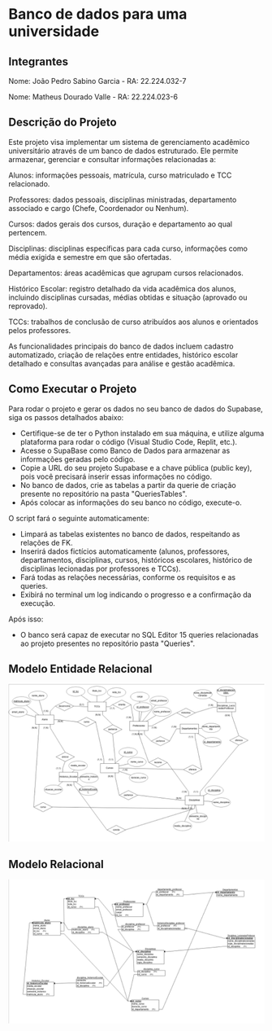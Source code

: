 # Banco de dados para uma universidade
## Integrantes

Nome: João Pedro Sabino Garcia - RA: 22.224.032-7

Nome: Matheus Dourado Valle - RA: 22.224.023-6 

## Descrição do Projeto
Este projeto visa implementar um sistema de gerenciamento acadêmico universitário através de um banco de dados estruturado. Ele permite armazenar, gerenciar e consultar informações relacionadas a:

Alunos: informações pessoais, matrícula, curso matriculado e TCC relacionado.

Professores: dados pessoais, disciplinas ministradas, departamento associado e cargo (Chefe, Coordenador ou Nenhum).

Cursos: dados gerais dos cursos, duração e departamento ao qual pertencem.

Disciplinas: disciplinas específicas para cada curso, informações como média exigida e semestre em que são ofertadas.

Departamentos: áreas acadêmicas que agrupam cursos relacionados.

Histórico Escolar: registro detalhado da vida acadêmica dos alunos, incluindo disciplinas cursadas, médias obtidas e situação (aprovado ou reprovado).

TCCs: trabalhos de conclusão de curso atribuídos aos alunos e orientados pelos professores.

As funcionalidades principais do banco de dados incluem cadastro automatizado, criação de relações entre entidades, histórico escolar detalhado e consultas avançadas para análise e gestão acadêmica.

## Como Executar o Projeto

Para rodar o projeto e gerar os dados no seu banco de dados do Supabase, siga os passos detalhados abaixo:
- Certifique-se de ter o Python instalado em sua máquina, e utilize alguma plataforma para rodar o código (Visual Studio Code, Replit, etc.).
- Acesse o SupaBase como Banco de Dados para armazenar as informações geradas pelo código.
- Copie a URL do seu projeto Supabase e a chave pública (public key), pois você precisará inserir essas informações no código.
- No banco de dados, crie as tabelas a partir da querie de criação presente no repositório na pasta "QueriesTables".
- Após colocar as informações do seu banco no código, execute-o.

O script fará o seguinte automaticamente:

- Limpará as tabelas existentes no banco de dados, respeitando as relações de FK.
- Inserirá dados fictícios automaticamente (alunos, professores, departamentos, disciplinas, cursos, históricos escolares, histórico de disciplinas lecionadas por professores e TCCs).
- Fará todas as relações necessárias, conforme os requisitos e as queries.
- Exibirá no terminal um log indicando o progresso e a confirmação da execução.

Após isso:
- O banco será capaz de executar no SQL Editor 15 queries relacionadas ao projeto presentes no repositório pasta "Queries".

## Modelo Entidade Relacional
![Modelo Entidade Relacional](imagens/fotoMER.png)

## Modelo Relacional
![Modelo Relacional](imagens/fotoMR.png)


  
